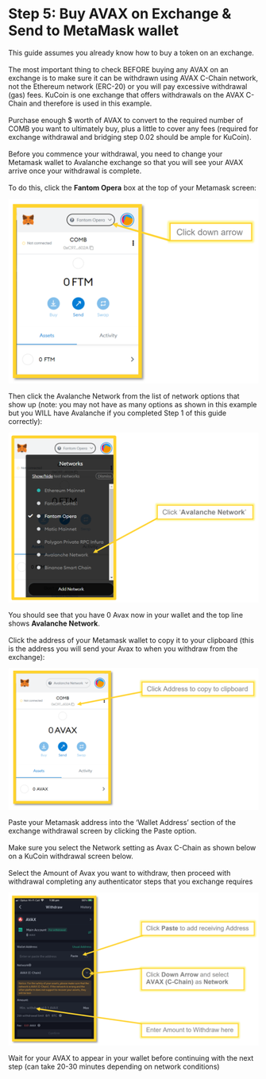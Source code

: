 # Step 5: Buy AVAX on Exchange & Send to MetaMask wallet

This guide assumes you already know how to buy a token on an exchange.\
\
The most important thing to check BEFORE buying any AVAX on an exchange is to make sure it can be withdrawn using AVAX C-Chain network, not the Ethereum network (ERC-20) or you will pay excessive withdrawal (gas) fees. KuCoin is one exchange that offers withdrawals on the AVAX C-Chain and therefore is used in this example.\
\
Purchase enough $ worth of AVAX to convert to the required number of COMB you want to ultimately buy, plus a little to cover any fees (required for exchange withdrawal and bridging step 0.02 should be ample for KuCoin).\
\
Before you commence your withdrawal, you need to change your Metamask wallet to Avalanche exchange so that you will see your AVAX arrive once your withdrawal is complete.\
\
To do this, click the **Fantom Opera** box at the top of your Metamask screen:

![](<../../.gitbook/assets/image (38).png>)

Then click the Avalanche Network from the list of network options that show up (note: you may not have as many options as shown in this example but you WILL have Avalanche if you completed Step 1 of this guide correctly):

![](<../../.gitbook/assets/image (6).png>)

You should see that you have 0 Avax now in your wallet and the top line shows **Avalanche Network**.\
\
Click the address of your Metamask wallet to copy it to your clipboard (this is the address you will send your Avax to when you withdraw from the exchange):

![](<../../.gitbook/assets/image (25).png>)

Paste your Metamask address into the ‘Wallet Address’ section of the exchange withdrawal screen by clicking the Paste option.\
\
Make sure you select the Network setting as Avax C-Chain as shown below on a KuCoin withdrawal screen below.\
\
Select the Amount of Avax you want to withdraw, then proceed with withdrawal completing any authenticator steps that you exchange requires

![](<../../.gitbook/assets/image (32).png>)

Wait for your AVAX to appear in your wallet before continuing with the next step (can take 20-30 minutes depending on network conditions)
